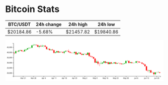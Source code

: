 # Bitcoin Stats

BTC/USDT|24h change|24h high|24h low|
|---|---|---|---|
|$20184.86|-5.68%|$21457.82|$19840.86|

<img src="./chart.svg">

